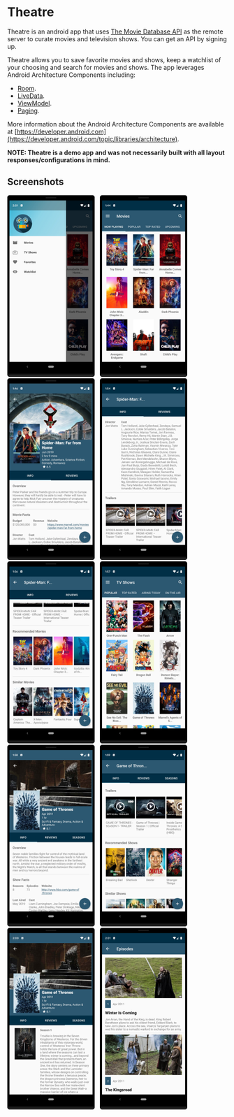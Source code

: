 # Theatre

Theatre is an android app that uses [The Movie Database API](https://www.themoviedb.org) as the 
remote server to curate movies and television shows. You can get an API by signing up. 

Theatre allows you to save favorite movies and 
shows, keep a watchlist of your choosing and search for movies and shows. The app leverages Android
Architecture Components including:

* [Room](https://developer.android.com/topic/libraries/architecture/room).
* [LiveData](https://developer.android.com/topic/libraries/architecture/livedata).
* [ViewModel](https://developer.android.com/topic/libraries/architecture/viewmodel).
* [Paging](https://developer.android.com/topic/libraries/architecture/paging).

More information about the Android Architecture Components are available at [https://developer.android.com](https://developer.android.com/topic/libraries/architecture).

**NOTE: Theatre is a demo app and was not necessarily built with all layout responses/configurations 
in mind.**

## Screenshots

<img src="/screenshots/screenshot_0.jpg" width="200px" /> &nbsp; <img src="/screenshots/screenshot_1.jpg" width="200px" /> &nbsp;
<img src="/screenshots/screenshot_2.jpg" width="200px" /> &nbsp; <img src="/screenshots/screenshot_3.jpg" width="200px" /> &nbsp;
<img src="/screenshots/screenshot_4.jpg" width="200px" /> &nbsp; <img src="/screenshots/screenshot_5.jpg" width="200px" /> &nbsp;
<img src="/screenshots/screenshot_6.jpg" width="200px" /> &nbsp; <img src="/screenshots/screenshot_7.jpg" width="200px" /> &nbsp;
<img src="/screenshots/screenshot_8.jpg" width="200px" /> &nbsp; <img src="/screenshots/screenshot_9.jpg" width="200px" /> &nbsp;
